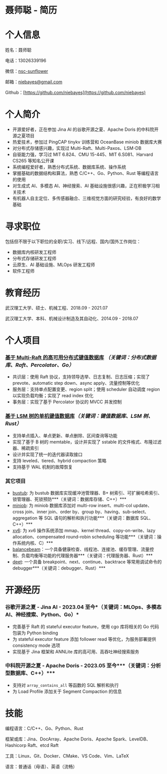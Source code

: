 # 聂师聪 - 简历

# 个人信息

姓名：聂师聪

电话：13026339196

微信：[nsc-sunflower](https://github.com/niebayes/niebayes/blob/main/assets/wechat.png)

邮箱：[niebayes@gmail.com](mailto:niebayes@gmail.com)

Github：[https://github.com/niebayes](https://github.com/niebayes)

# 个人简介

- 开源爱好者，正在参加 Jina AI 的谷歌开源之夏、Apache Doris 的中科院开源之夏项目
- 热爱技术，参加过 PingCAP tinykv 训练营和 OceanBase miniob 数据库大赛
- 对分布式存储感兴趣，实现过 Multi-Raft、Multi-Paxos、LSM-DB
- 自驱能力强，学习过 MIT 6.824、CMU 15-445、MIT 6.S081、Harvard CS265 等知名公开课
- 系统编程爱好者，熟悉分布式系统、数据库系统、操作系统
- 掌握基础的数据结构和算法，熟悉 C/C++、Go、Python、Rust 等编程语言的使用
- 对生成式 AI、多模态 AI、神经搜索、AI 基础设施很感兴趣，正在积极学习相关技术
- 有机器人自主定位、多传感器融合、三维视觉方面的研究经验，有良好的数学基础

# 寻求职位

包括但不限于以下职位的全职/实习、线下/远程、国内/国外工作岗位：

- 数据库内核研发工程师
- 分布式存储研发工程师
- 云原生、AI 基础设施、MLOps 研发工程师
- 软件工程师

# 教育经历

武汉理工大学、硕士、机械工程、2018.09 - 2021.07

武汉理工大学、本科、机械设计制造及其自动化、2014.09 - 2018.07

# 个人项目

### [基于 Multi-Raft 的高可用分布式键值数据库](https://github.com/niebayes/tinykv-summary) ***（关键词：分布式数据库、Raft、Percolator、Go）***

- 共识层：使用 Raft 协议，支持领导选举、日志复制、日志压缩；实现了 prevote、automatic step down、async apply、流量控制等优化
- 服务层：支持单点配置变更、region split；使用 scheduler 自动调度 region 以实现负载均衡；实现了 read index 优化
- 事务层：实现了基于 Percolator 协议的 MVCC 并发控制

### [基于 LSM 树的单机键值数据库](https://github.com/niebayes/LSM-DB)*（关键词：键值数据库、LSM 树、Rust）*

- 支持单点插入、单点更新、单点删除、区间查询等功能
- 实现了基于 B 树的 memtable，设计并实现了 sstable 的文件格式、布隆过滤器、稀疏索引
- 设计并实现了统一的迭代器读取接口
- 支持 leveled、tiered、hybrid compaction 策略
- 支持基于 WAL 机制的故障恢复

### 其它项目

- [bustub](https://github.com/niebayes/CMU-15-445-2020): 为 bustub 数据库实现缓冲池管理器、B+ 树索引、可扩展哈希索引、锁管理器、死锁预防***（关键词：数据库存储、C++）***
- [miniob](https://github.com/niebayes/miniob-summary): 为 miniob 数据库添加对 multi-row insert、multi-col update、cross join、inner join、order by、group by、having、sub-select、aggregation 等 SQL 语句的解析和执行功能***（关键词：数据库 SQL、C++）***
- [xv6](https://github.com/niebayes/MIT-6.S081-summary): 为 xv6 操作系统添加 mmap、kernel thread、copy-on-write、lazy allocation、compensated round-robin scheduling 等功能***（关键词：操作系统内核、C）***
- [balancebeam](https://github.com/niebayes/Balancebeam)：一个具备健康检查、线程池、连接池、缓存管理、流量控制、负载均衡等功能的代理服务器***（关键词：代理服务器、Rust）***
- [deet](https://github.com/niebayes/DEET-Debugger): 一个具备 breakpoint、next、continue、backtrace 等常用调试命令的 debugger***（关键词：debugger、Rust）***

# 开源经历

### 谷歌开源之夏 - Jina AI - 2023.04 至今*（关键词：MLOps、多模态 AI、神经搜索、Python、Go）*

- 完善基于 Raft 的 stateful executor feature，使用 cgo 库将相关的 Go 代码包装为 Python binding
- 为 stateful executor feature 添加 follower read 等优化，为服务部署提供 consistency mode 选项
- 实现基于 Jina 框架和 ANNLite 库的高可用、高吞吐神经搜索服务

### 中科院开源之夏 - Apache Doris - 2023.05 至今***（关键词：分析型数据库、C++）***

- 支持对 `array_contains_all` 等函数的 SQL 解析和执行
- 为 Load Profile 添加关于 Segment Compaction 的信息

# 技能

编程语言：C/C++、Go、Python、Rust

框架或库：Jina、DocArray、Apache Doris、Apache Spark、LevelDB、Hashicorp Raft、etcd Raft

工具：Linux、Git、Docker、CMake、VS Code、Vim、LaTeX

语言：普通话（母语）、英语（流畅）